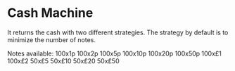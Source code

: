 # Cash Machine
It returns the cash with two different strategies. The strategy by default is to minimize the number of notes.

Notes available:
100x1p
100x2p
100x5p
100x10p
100x20p
100x50p
100x£1
100x£2
50x£5
50x£10
50x£20
50x£50
